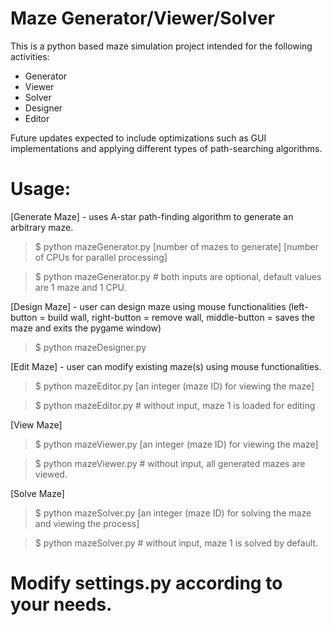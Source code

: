# Maze Generator/Viewer/Solver
 This is a python based maze simulation project intended for the following activities:

- Generator 
- Viewer
- Solver
- Designer
- Editor

 Future updates expected to include optimizations such as GUI implementations and applying different types of path-searching algorithms.

# Usage:

[Generate Maze] - uses A-star path-finding algorithm to generate an arbitrary maze.

> $ python mazeGenerator.py [number of mazes to generate] [number of CPUs for parallel processing]

> $ python mazeGenerator.py  # both inputs are optional, default values are 1 maze and 1 CPU.

[Design Maze] - user can design maze using mouse functionalities (left-button = build wall, right-button = remove wall, middle-button = saves the maze and exits the pygame window)

> $ python mazeDesigner.py

[Edit Maze] - user can modify existing maze(s) using mouse functionalities.

> $ python mazeEditor.py [an integer (maze ID) for viewing the maze]

> $ python mazeEditor.py  # without input, maze 1 is loaded for editing

[View Maze]

> $ python mazeViewer.py [an integer (maze ID) for viewing the maze]

> $ python mazeViewer.py  # without input, all generated mazes are viewed.

[Solve Maze]

> $ python mazeSolver.py [an integer (maze ID) for solving the maze and viewing the process]

> $ python mazeSolver.py  # without input, maze 1 is solved by default.

# Modify settings.py according to your needs.

